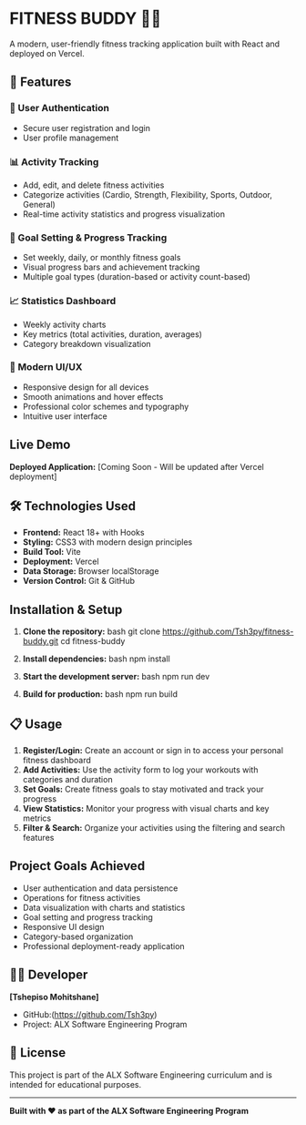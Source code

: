 # FITNESS BUDDY 🏃‍♂️

A modern, user-friendly fitness tracking application built with React and deployed on Vercel.

## 🌟 Features

### 🔐 User Authentication
- Secure user registration and login
- User profile management

### 📊 Activity Tracking
- Add, edit, and delete fitness activities
- Categorize activities (Cardio, Strength, Flexibility, Sports, Outdoor, General)
- Real-time activity statistics and progress visualization

### 🎯 Goal Setting & Progress Tracking
- Set weekly, daily, or monthly fitness goals
- Visual progress bars and achievement tracking
- Multiple goal types (duration-based or activity count-based)

### 📈 Statistics Dashboard
- Weekly activity charts
- Key metrics (total activities, duration, averages)
- Category breakdown visualization

### 🎨 Modern UI/UX
- Responsive design for all devices
- Smooth animations and hover effects
- Professional color schemes and typography
- Intuitive user interface

##  Live Demo

**Deployed Application:** [Coming Soon - Will be updated after Vercel deployment]

## 🛠️ Technologies Used

- **Frontend:** React 18+ with Hooks
- **Styling:** CSS3 with modern design principles
- **Build Tool:** Vite
- **Deployment:** Vercel
- **Data Storage:** Browser localStorage
- **Version Control:** Git & GitHub

##  Installation & Setup

1. **Clone the repository:**
   bash
   git clone https://github.com/Tsh3py/fitness-buddy.git
   cd fitness-buddy
   

2. **Install dependencies:**
   bash
   npm install
   

3. **Start the development server:**
   bash
   npm run dev
   

4. **Build for production:**
   bash
   npm run build
   

## 📋 Usage

1. **Register/Login:** Create an account or sign in to access your personal fitness dashboard
2. **Add Activities:** Use the activity form to log your workouts with categories and duration
3. **Set Goals:** Create fitness goals to stay motivated and track your progress
4. **View Statistics:** Monitor your progress with visual charts and key metrics
5. **Filter & Search:** Organize your activities using the filtering and search features

##  Project Goals Achieved

-  User authentication and data persistence
-  Operations for fitness activities
-  Data visualization with charts and statistics
-  Goal setting and progress tracking
-  Responsive UI design
-  Category-based organization
-  Professional deployment-ready application


## 👨‍💻 Developer

**[Tshepiso Mohitshane]**
- GitHub:(https://github.com/Tsh3py)
- Project: ALX Software Engineering Program

## 📄 License

This project is part of the ALX Software Engineering curriculum and is intended for educational purposes.

---

**Built with ❤️ as part of the ALX Software Engineering Program**